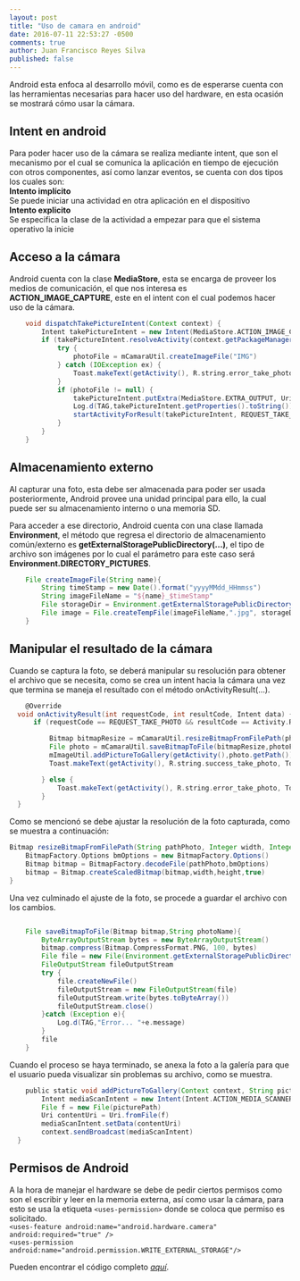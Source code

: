 ```yaml
---
layout: post
title: "Uso de camara en android"
date: 2016-07-11 22:53:27 -0500
comments: true
author: Juan Francisco Reyes Silva
published: false
---   
```


Android esta enfoca al desarrollo móvil, como es de esperarse cuenta con las herramientas necesarias para hacer uso del hardware, en esta ocasión se mostrará cómo usar la cámara.   

<!-- more -->

##  Intent en android
Para poder hacer uso de la cámara se realiza mediante intent, que son el mecanismo por el cual se comunica la aplicación en tiempo de ejecución con otros componentes, así como lanzar eventos, se cuenta con dos tipos los cuales son:    
**Intento implícito**   
Se puede iniciar una actividad en otra aplicación en el dispositivo   
**Intento explicito**       
Se especifica la clase de la actividad a empezar para que el sistema operativo la inicie


## Acceso a la cámara 
Android cuenta con la clase **MediaStore**, esta se encarga de proveer los medios de comunicación, el que nos interesa es **ACTION_IMAGE_CAPTURE**, este en el intent con el cual podemos hacer uso de la cámara.  

``` groovy   
	void dispatchTakePictureIntent(Context context) {
		Intent takePictureIntent = new Intent(MediaStore.ACTION_IMAGE_CAPTURE)
		if (takePictureIntent.resolveActivity(context.getPackageManager()) != null) {
			try {
				photoFile = mCamaraUtil.createImageFile("IMG")
			} catch (IOException ex) {
				Toast.makeText(getActivity(), R.string.error_take_photo, Toast.LENGTH_SHORT).show()
			}
			if (photoFile != null) {
				takePictureIntent.putExtra(MediaStore.EXTRA_OUTPUT, Uri.fromFile(photoFile))
				Log.d(TAG,takePictureIntent.getProperties().toString())
				startActivityForResult(takePictureIntent, REQUEST_TAKE_PHOTO)
			}
		}
	}
```   

## Almacenamiento externo   
Al capturar una foto, esta debe ser almacenada para poder ser usada posteriormente, Android provee una unidad principal para ello, la cual puede ser su almacenamiento interno o una memoria SD.   

Para acceder a ese directorio, Android cuenta con una clase llamada **Environment**, el método que regresa el directorio de almacenamiento común/externo es **getExternalStoragePublicDirectory(…)**, el tipo de archivo son imágenes por lo cual el parámetro para este caso será **Environment.DIRECTORY_PICTURES**.   

``` groovy   
	File createImageFile(String name){
		String timeStamp = new Date().format("yyyyMMdd_HHmmss")
		String imageFileName = "${name}_$timeStamp"
		File storageDir = Environment.getExternalStoragePublicDirectory(Environment.DIRECTORY_PICTURES)
		File image = File.createTempFile(imageFileName,".jpg", storageDir)
	}
```

## Manipular el resultado de la cámara   
Cuando se captura la foto, se deberá manipular su resolución para obtener el archivo que se necesita, como se crea un intent hacia la cámara una vez que termina se maneja el resultado con el método onActivityResult(…).

``` groovy 
	@Override
  void onActivityResult(int requestCode, int resultCode, Intent data) {
	  if (requestCode == REQUEST_TAKE_PHOTO && resultCode == Activity.RESULT_OK) {

		  Bitmap bitmapResize = mCamaraUtil.resizeBitmapFromFilePath(photoFile.getPath(),1280,960)
		  File photo = mCamaraUtil.saveBitmapToFile(bitmapResize,photoFile.getName())
		  mImageUtil.addPictureToGallery(getActivity(),photo.getPath())
		  Toast.makeText(getActivity(), R.string.success_take_photo, Toast.LENGTH_SHORT).show()

		} else {
			Toast.makeText(getActivity(), R.string.error_take_photo, Toast.LENGTH_SHORT).show()
		}
  }
``` 

Como se mencionó se debe ajustar la resolución de la foto capturada, como se muestra a continuación:   

``` groovy
Bitmap resizeBitmapFromFilePath(String pathPhoto, Integer width, Integer height){
	BitmapFactory.Options bmOptions = new BitmapFactory.Options()
	Bitmap bitmap = BitmapFactory.decodeFile(pathPhoto,bmOptions)
	bitmap = Bitmap.createScaledBitmap(bitmap,width,height,true)
}
```

Una vez culminado el ajuste de la foto, se procede a guardar el archivo con los cambios.   

``` groovy

    File saveBitmapToFile(Bitmap bitmap,String photoName){
        ByteArrayOutputStream bytes = new ByteArrayOutputStream()
        bitmap.compress(Bitmap.CompressFormat.PNG, 100, bytes)
        File file = new File(Environment.getExternalStoragePublicDirectory(Environment.DIRECTORY_PICTURES).toString() + File.separator + photoName)
        FileOutputStream fileOutputStream
        try {
            file.createNewFile()
            fileOutputStream = new FileOutputStream(file)
            fileOutputStream.write(bytes.toByteArray())
            fileOutputStream.close()
        }catch (Exception e){
            Log.d(TAG,"Error... "+e.message)
        }
        file
    }
```

Cuando el proceso se haya terminado, se anexa la foto a la galería para que el usuario pueda visualizar sin problemas su archivo, como se muestra.  

``` groovy 
	public static void addPictureToGallery(Context context, String picturePath) {
		Intent mediaScanIntent = new Intent(Intent.ACTION_MEDIA_SCANNER_SCAN_FILE)
		File f = new File(picturePath)
		Uri contentUri = Uri.fromFile(f)
		mediaScanIntent.setData(contentUri)
		context.sendBroadcast(mediaScanIntent)
  }
```  

## Permisos de Android      
A la hora de manejar el hardware se debe de pedir ciertos permisos como son el escribir y leer en la memoria externa, así como usar la cámara, para esto se usa la etiqueta ``<uses-permission>`` donde se coloca que permiso es solicitado.  
``<uses-feature android:name="android.hardware.camera" android:required="true" />``   
``<uses-permission android:name="android.permission.WRITE_EXTERNAL_STORAGE"/>``   

Pueden encontrar el código completo [*aquí*][1].

[1]: https://github.com/reyes271292/camera_android

[2]: https://developer.android.com/reference/android/provider/MediaStore.html

[3]: https://developer.android.com/reference/android/content/Intent.html

[4]: https://developer.android.com/reference/android/os/Environment.html

[5]: https://developer.android.com/training/basics/intents/result.html





